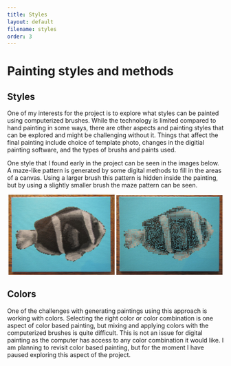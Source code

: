 ```yaml
---
title: Styles
layout: default
filename: styles
order: 3
--- 
```


# Painting styles and methods

## Styles

One of my interests for the project is to explore what styles can be painted 
using computerized brushes. While the technology is limited compared to 
hand painting in some ways, there are other aspects and painting styles that can 
be explored and might be challenging without it. Things that affect the final
painting include choice of template photo, changes in the digitial painting 
software, and the types of brushs and paints used.   

One style that I found early in the project can be seen in the images below. A 
maze-like pattern is generated by some digital methods to fill in the areas of a 
canvas. Using a larger brush this pattern is hidden inside the painting, but by 
using a slightly smaller brush the maze pattern can be seen.

<p align="middle">
<img src="./docs/assets/images/fish_1.jpg" alt="drawing" width="49%"/>  
<img src="./docs/assets/images/fish_2.jpg" alt="drawing" width="49%"/>   
</p>   
   
## Colors

One of the challenges with generating paintings using this approach is working 
with colors. Selecting the right color or color combination is one aspect of 
color based painting, but mixing and applying colors with the computerized 
brushes is quite difficult. This is not an issue for digital painting as the 
computer has access to any color combination it would like. I am planning to 
revisit color based painting, but for the moment I have paused exploring this 
aspect of the project. 
   
   